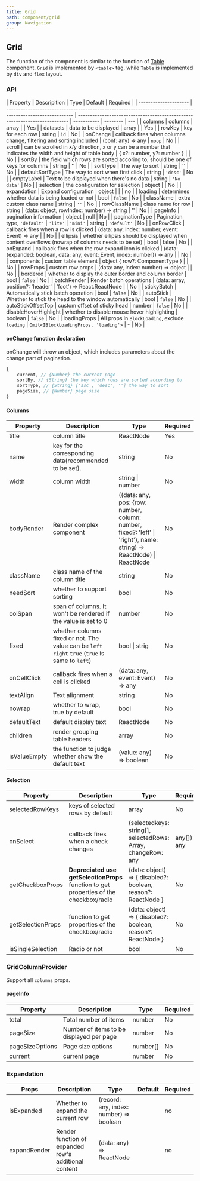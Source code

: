 ```yaml
---
title: Grid
path: component/grid
group: Navigation
---
```


## Grid

The function of the component is similar to the function of [Table](table) component. `Grid` is implemented by `<table>` tag, while `Table` is implemented by `div` and `flex` layout.

### API

| Property              | Descripition                                                                                               | Type                                                                       | Default     | Required |
| --------------------- | ---------------------------------------------------------------------------------------------------------- | -------------------------------------------------------------------------- | ----------- | -------- | --- |
| columns               | columns                                                                                                    | array                                                                      |             | Yes      |
| datasets              | data to be displayed                                                                                       | array                                                                      |             | Yes      |
| rowKey                | key for each row                                                                                           | string                                                                     | `id`        | No       |
| onChange              | callback fires when columns change, filtering and sorting included                                         | (conf: any) => any                                                         | `noop`      | No       |
| scroll                | can be scrolled in x/y direction, x or y can be a number that indicates the width and height of table body | { x?: number, y?: number }                                                 |             | No       |
| sortBy                | the field which rows are sorted accoring to, should be one of keys for columns                             | string                                                                     | ''          | No       |
| sortType              | The way to sort                                                                                            | string                                                                     | ''          | No       |
| defaultSortType       | The way to sort when first click                                                                           | string                                                                     | `'desc'`    | No       |
| emptyLabel            | Text to be displayed when there's no data                                                                  | string                                                                     | `'No data'` | No       |
| selection             | the configuration for selection                                                                            | object                                                                     |             | No       |
| expandation           | Expand configuration                                                                                       | object                                                                     |             |          | no  |
| loading               | determines whether data is being loaded or not                                                             | bool                                                                       | `false`     | No       |
| className             | extra custom class name                                                                                    | string                                                                     | `''`        | No       |
| rowClassName          | class name for row                                                                                         | string \| (data: object, rowIndex: number) => string                       | ''          | No       |
| pageInfo              | pagination information                                                                                     | object                                                                     | null        | No       |
| paginationType        | Pagination type, `'default'` \| `'lite'` \| `'mini'`                                                       | string                                                                     | `'default'` | No       |
| onRowClick            | callback fires when a row is clicked                                                                       | (data: any, index: number, event: Event) => any                            |             | No       |
| ellipsis              | whether ellipsis should be displayed when content overflows (nowrap of columns needs to be set)            | bool                                                                       | false       | No       |
| onExpand              | callback fires when the row expand icon is clicked                                                         | (data: {expanded: boolean, data: any, event: Event, index: number}) => any |             | No       |
| components            | custom table element                                                                                       | object { row?: ComponentType }                                             |             | No       |
| rowProps              | custom row props                                                                                           | (data: any, index: number) => object                                       |             | No       |
| bordered              | whether to display the outer border and column border                                                      | bool                                                                       | `false`     | No       |
| batchRender           | Render batch operations                                                                                    | (data: array, position?: 'header' \| 'foot') => React.ReactNode                                           |             | No       |
| stickyBatch           | Automatically stick batch operation                                                                        | bool                                                                       | `false`     | No       |
| autoStick             | Whether to stick the head to the window automatically                                                      | bool                                                                       | `false`     | No       |
| autoStickOffsetTop    | custom offset of sticky head                                                                               | number                                                                     | `false`     | No       |
| disableHoverHighlight | whether to disable mouse hover highlighting                                                                | boolean                                                                    | `false`     | No       |
| loadingProps          | All props in `BlockLoading`, exclude `loading`                                                             | `Omit<IBlockLoadingProps, 'loading'>`                                      | -           | No       |

#### onChange function declaration

onChange will throw an object, which includes parameters about the change part of pagination.

```js
{
	current, // {Number} the current page
	sortBy, // {String} the key which rows are sorted according to
	sortType, // {String} ['asc', 'desc', ''] the way to sort
	pageSize, // {Number} page size
}
```

#### Columns

| Property     | Description                                                                                     | Type                                                                                                                 | Required |
| ------------ | ----------------------------------------------------------------------------------------------- | -------------------------------------------------------------------------------------------------------------------- | -------- |
| title        | column title                                                                                    | ReactNode                                                                                                            | Yes      |
| name         | key for the corresponding data(recommended to be set).                                          | string                                                                                                               | No       |
| width        | column width                                                                                    | string \| number                                                                                                     | No       |
| bodyRender   | Render complex component                                                                        | ((data: any, pos: {row: number, column: number, fixed?: 'left' \| 'right'}, name: string) => ReactNode) \| ReactNode | No       |
| className    | class name of the column title                                                                  | string                                                                                                               | No       |
| needSort     | whether to support sorting                                                                      | bool                                                                                                                 | No       |
| colSpan      | span of columns. It won't be rendered if the value is set to 0                                  | number                                                                                                               | No       |
| fixed        | whether columns fixed or not. The value can be `left` `right` `true` (`true` is same to `left`) | bool \| strig                                                                                                        | No       |
| onCellClick  | callback fires when a cell is clicked                                                           | (data: any, event: Event) => any                                                                                     | No       |
| textAlign    | Text alignment                                                                                  | string                                                                                                               | No       |
| nowrap       | whether to wrap, true by default                                                                | bool                                                                                                                 | No       |
| defaultText  | default display text                                                                            | ReactNode                                                                                                            | No       |
| children     | render grouping table headers                                                                   | array                                                                                                                | No       |
| isValueEmpty | the function to judge whether show the default text                                             | (value: any) => boolean                                                                                              | No       |

#### Selection

| Property         | Description                                      | Type                                                              | Required      |
| ---------------- | ------------------------------------------------ | ----------------------------------------------------------------- | ------------- |
| selectedRowKeys  | keys of selected rows by default                 | array                                                             | No            |
| onSelect         | callback fires when a check changes              | (selectedkeys: string[], selectedRows: Array<any>, changeRow: any | any[]) => any | No  |
| getCheckboxProps | **Depreciated use getSelectionProps** function to get properties of the checkbox/radio | (data: object) => { disabled?: boolean, reason?: ReactNode }      | No            |
| getSelectionProps | function to get properties of the checkbox/radio | (data: object) => { disabled?: boolean, reason?: ReactNode }           | No            |
| isSingleSelection | Radio or not                                    | bool                                                              | No            |

### GridColumnProvider

Support all `columns` props.

#### pageInfo

| Property        | Description                              | Type     | Required |
| --------------- | ---------------------------------------- | -------- | -------- |
| total           | Total number of items                    | number   | No       |
| pageSize        | Number of items to be displayed per page | number   | No       |
| pageSizeOptions | Page size options                        | number[] | No       |
| current         | current page                             | number   | No       |

### Expandation

| Props        | Description                                          | Type                                    | Default | Required |
| ------------ | ---------------------------------------------------- | --------------------------------------- | ------- | -------- |
| isExpanded   | Whether to expand the current row                    | (record: any, index: number) => boolean |         | no       |
| expandRender | Render function of expanded row's additional content | (data: any) => ReactNode                |         | no       |

<style>
  .switch {
		margin-bottom: 10px;
  }
  .big-size {
  	font-size: 20px;
  }
</style>

